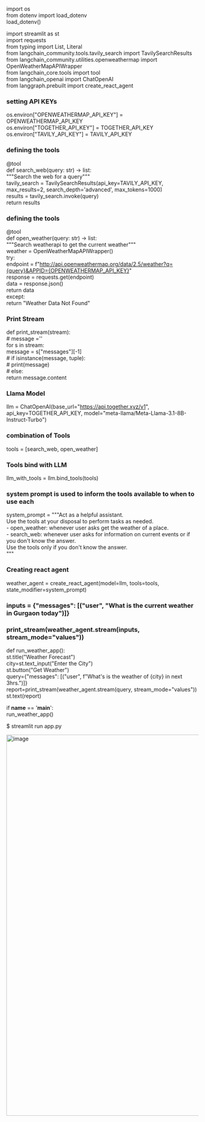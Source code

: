 import os  
from dotenv import load_dotenv  
load_dotenv()  

import streamlit as st  
import requests  
from typing import List, Literal  
from langchain_community.tools.tavily_search import TavilySearchResults  
from langchain_community.utilities.openweathermap import OpenWeatherMapAPIWrapper  
from langchain_core.tools import tool  
from langchain_openai import ChatOpenAI  
from langgraph.prebuilt import create_react_agent  

### setting API KEYs  
os.environ["OPENWEATHERMAP_API_KEY"] = OPENWEATHERMAP_API_KEY  
os.environ["TOGETHER_API_KEY"] = TOGETHER_API_KEY  
os.environ["TAVILY_API_KEY"] = TAVILY_API_KEY  

### defining the tools  
@tool  
def search_web(query: str) -> list:  
    """Search the web for a query"""  
    tavily_search = TavilySearchResults(api_key=TAVILY_API_KEY, max_results=2, search_depth='advanced', max_tokens=1000)  
    results = tavily_search.invoke(query)  
    return results  

### defining the tools  
@tool  
def open_weather(query: str) -> list:  
  """Search weatherapi to get the current weather"""  
  weather = OpenWeatherMapAPIWrapper()  
  try:  
    endpoint = f"http://api.openweathermap.org/data/2.5/weather?q={query}&APPID={OPENWEATHERMAP_API_KEY}"  
    response = requests.get(endpoint)  
    data = response.json()  
    return data  
  except:  
    return "Weather Data Not Found"  

### Print Stream  
def print_stream(stream):  
    # message =''  
    for s in stream:  
        message = s["messages"][-1]  
    # if isinstance(message, tuple):  
    #   print(message)  
    # else:  
    return message.content  


### Llama Model          
llm = ChatOpenAI(base_url="https://api.together.xyz/v1", api_key=TOGETHER_API_KEY,  model="meta-llama/Meta-Llama-3.1-8B-Instruct-Turbo")  
### combination of Tools  
tools = [search_web, open_weather]  

### Tools bind with LLM  
llm_with_tools = llm.bind_tools(tools)  

### system prompt is used to inform the tools available to when to use each  
system_prompt = """Act as a helpful assistant.  
    Use the tools at your disposal to perform tasks as needed.  
        - open_weather: whenever user asks get the weather of a place.  
        - search_web: whenever user asks for information on current events or if you don't know the answer.  
    Use the tools only if you don't know the answer.  
    """  
### Creating react agent  
weather_agent = create_react_agent(model=llm, tools=tools, state_modifier=system_prompt)  

### inputs = {"messages": [("user", "What is the current weather in Gurgaon today")]}  
### print_stream(weather_agent.stream(inputs, stream_mode="values"))  

def run_weather_app():  
  st.title("Weather Forecast")  
  city=st.text_input("Enter the City")  
  st.button("Get Weather")  
  query={"messages": [("user", f"What's is the weather of {city} in next 3hrs.")]}  
  report=print_stream(weather_agent.stream(query, stream_mode="values"))  
  st.text(report)  
  
if __name__ == '__main__':  
  run_weather_app()  

$ streamlit run app.py  

<img width="997" alt="image" src="https://github.com/user-attachments/assets/4c7ca5c7-1e35-49e1-8640-fb849d8c7943" />
